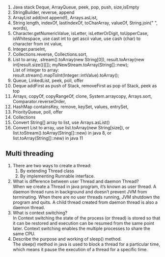 1. Java stack Deque, ArrayQueue, peek, pop, push, size,isEmpty
1. StringBuilder, reverse, append
1. ArrayList add(not append!), Arrays.asList,
2. String length, indexOf, lastIndexOf, toCharArray, valueOf, String.join(" ", words),
3. Character.getNumericValue, isLetter, isLetterOrDigit, toUpperCase, isWhitespace, use cast int to get ascii value, use cash (char) to character from int value,
4. Integer.parseInt,
5. Collections.reverse, Collections.sort,
6. List to array, .stream().toArray(new String[0]), result.toArray(new int[result.size()][]); myNewStream.toArray(String[]::new);  
   List of integer to array: result.stream().mapToInt(Integer::intValue).toArray();
8. Queue, LinkedList, peek, poll, offer
9. Deque addFirst as push of Stack, removeFirst as pop of Stack, peek as top
10. Arrays, copyOf, copyRangeOf, clone, System.arraycopy, Arrays.sort, Comparator.reverseOrder, 
11. HashMap containsKey, remove, keySet, values, entrySet,
12. PriorityQueue, poll, offer
13. Collections
   1. Convert String[] array to list, use Arrays.asList()
   2. Convert List<String> to array, use list.toArray(new String[size]), or list.toStream().toArray(String[]::new) in java 8, or list.toArray(String[]::new) in java 11
## Multi threading
1. There are two ways to create a thread:
   1. By extending Thread class
   1. By implementing Runnable interface.
1. What is difference between user Thread and daemon Thread?  
   When we create a Thread in java program, it’s known as user thread. A daemon thread runs in background and doesn’t prevent JVM from terminating. When there are no user threads running, JVM shutdown the program and quits. A child thread created from daemon thread is also a daemon thread.
1. What is context switching?  
   In Context switching the state of the process (or thread) is stored so that it can be restored and execution can be resumed from the same point later. Context switching enables the multiple processes to share the same CPU.
1. Describe the purpose and working of sleep() method.  
   The sleep() method in java is used to block a thread for a particular time, which means it pause the execution of a thread for a specific time. 
